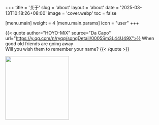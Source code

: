 +++
title = '关于'
slug = 'about'
layout = 'about'
date = '2025-03-13T10:18:26+08:00'
image = 'cover.webp'
toc = false

[menu.main]
weight = 4
[menu.main.params]
icon = "user"
+++

{{< quote author="HOYO-MiX" source="Da Capo" url="https://y.qq.com/n/ryqq/songDetail/0005Sm3L44U49X">}}
When good old friends are going away  
Will you wish them to remember your name?
{{< /quote >}}

<a href="https://afdian.com/a/trrrrw"><img width="200" src="https://pic1.afdiancdn.com/static/img/welcome/button-sponsorme.png" alt=""></a>

<style>
.right-sidebar.sticky {
    display: none;
}
</style>